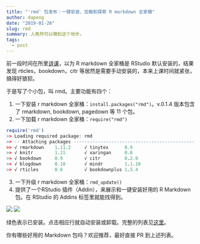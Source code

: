 ```yaml
---
title: "'rmd' 包发布：一键安装、加载和探索 R markdown 全家桶"
author: dapeng
date: "2019-01-26"
slug: rmd
summary: 人竟然可以懒到这个地步。
tags: 
  - post
---
```


前一段时间在所里[讲课](http://www.pzhao.org/zh/post/r-course-slides/)，以为 R markdown 全家桶是 RStudio 默认安装的，结果发现 rticles，bookdown，citr 等居然是需要手动安装的，本来上课时间就紧张，搞得好狼狈。

于是写了个小包，叫 rmd。主要功能有四个：

1. 一下安装 r markdown 全家桶：`install.packages("rmd")`。v.0.1.4 版本包含了 rmarkdown, bookdown, pagedown 等 11 个包。
2. 一下加载 r markdown 全家桶：`require("rmd")`

```R
require('rmd')
>> Loading required package: rmd
>> -- Attaching packages --------------------------------------------- rmd 0.1.3 --
>> √ rmarkdown    1.11.2     √ tinytex      0.9   
>> √ knitr        1.21       √ xaringan     0.8   
>> √ bookdown     0.9        √ citr         0.2.0 
>> √ blogdown     0.10       √ mindr        1.1.10
>> √ rticles      0.6        √ bookdownplus 1.5.4 
```

3. 一下升级 r markdown 全家桶：`rmd_update()`
4. 提供了一个RStudio 插件（Addin），来展示和一键安装好用的 R Markdown 包。在 RStudio 的 Addins 标签里就能找得到。

![](https://raw.githubusercontent.com/pzhaonet/rmd/master/inst/media/rmd-addin.jpg)
![](https://raw.githubusercontent.com/pzhaonet/rmd/master/inst/media/rmd-addin-window.jpg)

绿色表示已安装。点击相应行就自动安装或卸载。完整的列表见[这里](https://github.com/pzhaonet/rmd#list-of-r-markdown-family-members)。


你有哪些好用的 Markdown 包吗？欢迎推荐，最好直接 PR 到上述列表。
